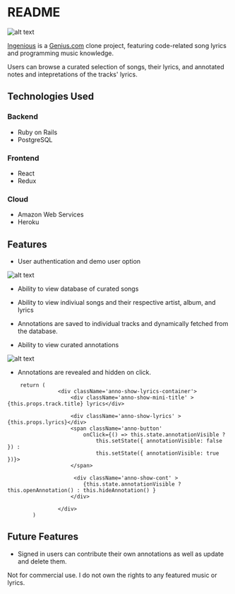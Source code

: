 # README

![alt text](https://ingenious-prod.s3.amazonaws.com/ingenious-logo.png "Ingenious")

[Ingenious](https://ingenious-app.herokuapp.com/#/) is a [Genius.com](https://genius.com/) clone project, featuring code-related song lyrics and programming music knowledge. 

Users can browse a curated selection of songs, their lyrics, and annotated notes and intepretations of the tracks' lyrics. 


## Technologies Used

### Backend
* Ruby on Rails
* PostgreSQL

### Frontend
* React
* Redux

### Cloud
* Amazon Web Services
* Heroku


## Features

* User authentication and demo user option

![alt text](https://ingenious-prod.s3.amazonaws.com/login-new.gif "Ingenious sign in")


* Ability to view database of curated songs

* Ability to view indiviual songs and their respective artist, album, and lyrics

* Annotations are saved to individual tracks and dynamically fetched from the database.

* Ability to view curated annotations

![alt text](https://ingenious-prod.s3.amazonaws.com/anno-new.gif "Ingenious annotations")

* Annotations are revealed and hidden on click.

```
    return (
                <div className='anno-show-lyrics-container'>
                    <div className='anno-show-mini-title' >{this.props.track.title} lyrics</div>

                    <div className='anno-show-lyrics' >{this.props.lyrics}</div>
                    <span className='anno-button'
                        onClick={() => this.state.annotationVisible ?
                            this.setState({ annotationVisible: false }) :
                            this.setState({ annotationVisible: true })}>
                    </span>
                    
                     <div className='anno-show-cont' >
                        {this.state.annotationVisible ? this.openAnnotation() : this.hideAnnotation() }
                    </div>
            
                </div>
        )
```

## Future Features
* Signed in users can contribute their own annotations as well as update and delete them.



Not for commercial use. I do not own the rights to any featured music or lyrics.
